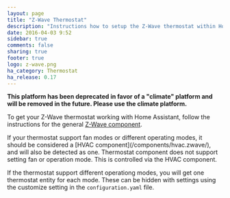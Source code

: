 ```yaml
---
layout: page
title: "Z-Wave Thermostat"
description: "Instructions how to setup the Z-Wave thermostat within Home Assistant."
date: 2016-04-03 9:52
sidebar: true
comments: false
sharing: true
footer: true
logo: z-wave.png
ha_category: Thermostat
ha_release: 0.17
---
```


**This platform has been deprecated in favor of a "climate" platform and will be removed in the future. Please use the climate platform.**

To get your Z-Wave thermostat working with Home Assistant, follow the instructions for the general [Z-Wave component](/components/zwave/).

<p class='note'>
If your thermostat support fan modes or different operating modes, it should be considered a [HVAC component](/components/hvac.zwave/), and will also be detected as one. Thermostat component does not support setting fan or operation mode. This is controlled via the HVAC component.

If the thermostat support different operationg modes, you will get one thermostat entity for each mode. These can be hidden with settings using the customize setting in the `configuration.yaml` file.
</p>
